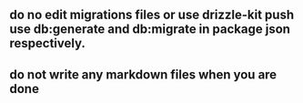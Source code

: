 ## do no edit migrations files or use drizzle-kit push use db:generate and db:migrate in package json respectively.

## do not write any markdown files when you are done
